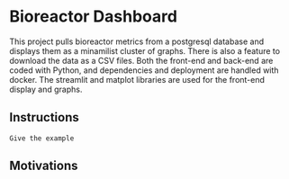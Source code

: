 # Bioreactor Dashboard
This project pulls bioreactor metrics from a postgresql database and displays them as a minamilist cluster of graphs. There is also a feature to download the data as a CSV files. Both the front-end and back-end are coded with Python, and dependencies and deployment are handled with docker. The streamlit and matplot libraries are used for the front-end display and graphs. 

## Instructions 

```
Give the example
```

## Motivations
